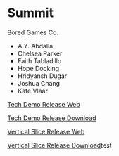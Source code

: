 # Summit
Bored Games Co.
- A.Y. Abdalla
- Chelsea Parker
- Faith Tabladillo
- Hope Docking
- Hridyansh Dugar
- Joshua Chang
- Kate Vlaar

[Tech Demo Release Web](/SummitTechDemo/index.html)

[Tech Demo Release Download](SummitTechDemo.zip)

[Vertical Slice Release Web](/SummitVerticalSlice/index.html)

[Vertical Slice Release Download](SummitVerticalSlice.zip)test
